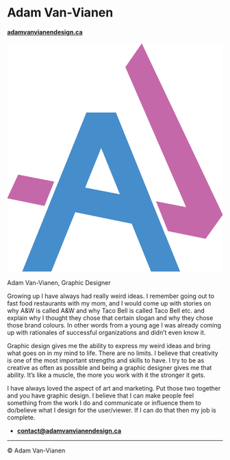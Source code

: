 # Adam Van-Vianen

#### [adamvanvianendesign.ca](http://adamvanvianendesign.ca)

![My logo](images/logo.svg)

Adam Van-Vianen, Graphic Designer

Growing up I have always had really weird ideas. I remember going out to fast food restaurants with my mom, and I would come up with stories on why A&W is called A&W and why Taco Bell is called Taco Bell etc. and explain why I thought they chose that certain slogan and why they chose those brand colours. In other words from a young age I was already coming up with rationales of successful organizations and didn’t even know it.

Graphic design gives me the ability to express my weird ideas and bring what goes on in my mind to life. There are no limits. I believe that creativity is one of the most important strengths and skills to have. I try to be as creative as often as possible and being a graphic designer gives me that ability. It’s like a muscle, the more you work with it the stronger it gets.

I have always loved the aspect of art and marketing. Put those two together and you have graphic design. I believe that I can make people feel something from the work I do and communicate or influence them to do/believe what I design for the user/viewer. If I can do that then my job is complete.

- **[contact@adamvanvianendesign.ca](mailto:contact@adamvanvianendesign.ca)**

---

© Adam Van-Vianen
